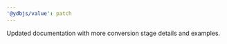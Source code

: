 ```yaml
---
'@ydbjs/value': patch
---
```


Updated documentation with more conversion stage details and examples.
